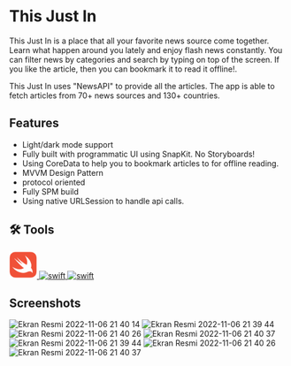 # This Just In

This Just In is a place that all your favorite news source come together. Learn what happen around you lately and enjoy flash news constantly. You can filter news by categories and search by typing on top of the screen. If you like the article, then you can bookmark it to read it offline!. 

This Just In uses "NewsAPI" to provide all the articles. The app is able to fetch articles from 70+ news sources and 130+ countries. 

## Features

- Light/dark mode support
- Fully built with programmatic UI using SnapKit. No Storyboards!
- Using CoreData to help you to bookmark articles to for offline reading.
- MVVM Design Pattern
- protocol oriented 
- Fully SPM build
- Using native URLSession to handle api calls.

## 🛠 Tools

<a href="https://developer.apple.com/swift/" target="_blank" rel="noreferrer"> <img src="https://raw.githubusercontent.com/devicons/devicon/master/icons/swift/swift-original.svg" alt="swift" width="50" height="50"/> </a> <a align="left"> <a href="https://developer.apple.com/swift/" target="_blank" rel="noreferrer"> <img src="https://cdn.jsdelivr.net/gh/devicons/devicon/icons/xcode/xcode-plain.svg" alt="swift" width="50" height="50"/> </a> <a align="left"> <a href="https://developer.apple.com/swift/" target="_blank" rel="noreferrer"> <img src="https://cdn.jsdelivr.net/gh/devicons/devicon/icons/git/git-original.svg" alt="swift" width="50" height="50"/> </a> <a align="left">


## Screenshots
<img width="200" alt="Ekran Resmi 2022-11-06 21 40 14" src="https://github.com/evarilci/ThisJustIn/assets/10756418/7e4069bb-818f-4d49-b41c-8bacef29a410"> <img width="200" alt="Ekran Resmi 2022-11-06 21 39 44" src="https://github.com/evarilci/ThisJustIn/assets/10756418/2f5dc191-390d-4816-8a1c-fe1d7a42eeed"> <img width="200" alt="Ekran Resmi 2022-11-06 21 40 26" src="https://github.com/evarilci/ThisJustIn/assets/10756418/4655c7b1-dc62-47a7-a080-4cd00d52cefa"> <img width="200" alt="Ekran Resmi 2022-11-06 21 40 37" src="https://github.com/evarilci/ThisJustIn/assets/10756418/b921b730-cc4a-4ba4-bde7-cc5ed68b9968"><img width="200" alt="Ekran Resmi 2022-11-06 21 39 44" src="https://github.com/evarilci/ThisJustIn/assets/10756418/7ca62ab3-6142-42c6-8d2d-d1c21d8f40a2"> <img width="200" alt="Ekran Resmi 2022-11-06 21 40 26" src="https://github.com/evarilci/ThisJustIn/assets/10756418/2eeadba5-adf8-4bcb-ad1d-3bd2d69d2258"> <img width="200" alt="Ekran Resmi 2022-11-06 21 40 37" src="https://github.com/evarilci/ThisJustIn/assets/10756418/bc42d78a-82f0-42ee-8890-25e74aa134de">



